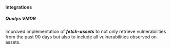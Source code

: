 
#### Integrations

##### Qualys VMDR

Improved implementation of ***fetch-assets*** to not only retrieve vulnerabilities from the past 90 days but also to include all vulnerabilities observed on assets.
